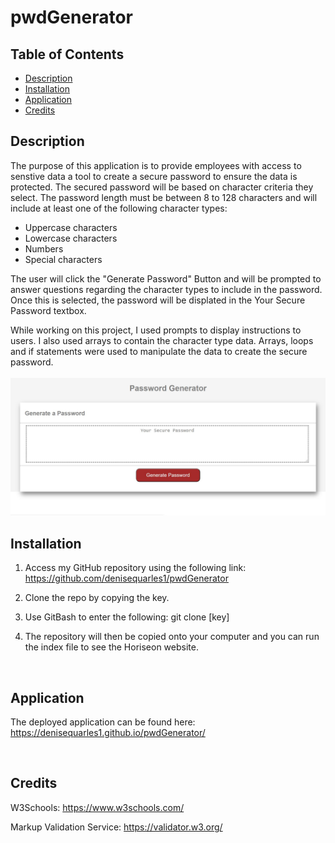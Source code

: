 # pwdGenerator
## Table of Contents
* [Description](#description)
* [Installation](#installation)
* [Application](#application)
* [Credits](#credits)

## Description
The purpose of this application is to provide employees with access to senstive data a tool to create a secure password to ensure the data is protected. The secured password will be based on character criteria they select. The password length must be between 8 to 128 characters and will include at least one of the following character types:<br>
 
 * Uppercase characters
 * Lowercase characters
 * Numbers
 * Special characters

The user will click the "Generate Password" Button and will be prompted to answer questions regarding the character types to include in the password. Once this is selected, the password will be displated in the Your Secure Password textbox.

While working on this project, I used prompts to display instructions to users.  I also used arrays to contain the character type data. Arrays, loops and if statements were used to manipulate the data to create the secure password.
<br>
<br>
 <img src="screenshot.JPG" alt="screenshot"> 
 
## Installation
1. Access my GitHub repository using the following link: https://github.com/denisequarles1/pwdGenerator

2. Clone the repo by copying the key.

3. Use GitBash to enter the following: git clone [key]

4. The repository will then be copied onto your computer and you can run the index file to see the Horiseon website.

<br>

## Application
The deployed application can be found here: https://denisequarles1.github.io/pwdGenerator/

<br>

## Credits
W3Schools: https://www.w3schools.com/

Markup Validation Service: https://validator.w3.org/



